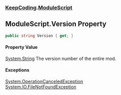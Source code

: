 ### [KeepCoding](KeepCoding.md 'KeepCoding').[ModuleScript](KeepCoding_ModuleScript.md 'KeepCoding.ModuleScript')
## ModuleScript.Version Property
```csharp
public string Version { get; }
```
#### Property Value
[System.String](https://docs.microsoft.com/en-us/dotnet/api/System.String 'System.String')
The version number of the entire mod.  
#### Exceptions
[System.OperationCanceledException](https://docs.microsoft.com/en-us/dotnet/api/System.OperationCanceledException 'System.OperationCanceledException')  
[System.IO.FileNotFoundException](https://docs.microsoft.com/en-us/dotnet/api/System.IO.FileNotFoundException 'System.IO.FileNotFoundException')  
